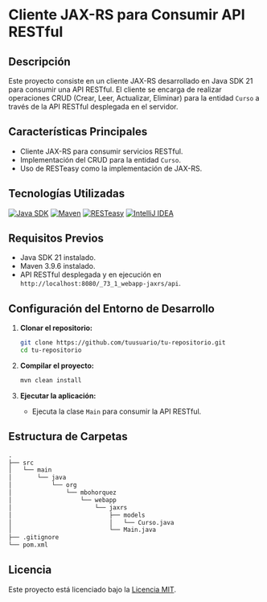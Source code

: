# Cliente JAX-RS para Consumir API RESTful

## Descripción

Este proyecto consiste en un cliente JAX-RS desarrollado en Java SDK 21 para consumir una API RESTful. El cliente se encarga de realizar operaciones CRUD (Crear, Leer, Actualizar, Eliminar) para la entidad `Curso` a través de la API RESTful desplegada en el servidor.

## Características Principales

- Cliente JAX-RS para consumir servicios RESTful.
- Implementación del CRUD para la entidad `Curso`.
- Uso de RESTeasy como la implementación de JAX-RS.

## Tecnologías Utilizadas

[![Java SDK](https://img.shields.io/badge/Java-21-orange)](https://jdk.java.net/21/)
[![Maven](https://img.shields.io/badge/Maven-3.9.6-yellow)](https://maven.apache.org/)
[![RESTeasy](https://img.shields.io/badge/RESTeasy-6.2.9.Final-green)](https://resteasy.github.io/)
[![IntelliJ IDEA](https://img.shields.io/badge/IntelliJ%20IDEA-2024.1.1-blue)](https://www.jetbrains.com/idea/)

## Requisitos Previos

- Java SDK 21 instalado.
- Maven 3.9.6 instalado.
- API RESTful desplegada y en ejecución en `http://localhost:8080/_73_1_webapp-jaxrs/api`.

## Configuración del Entorno de Desarrollo

1. **Clonar el repositorio:**
    ```bash
    git clone https://github.com/tuusuario/tu-repositorio.git
    cd tu-repositorio
    ```

2. **Compilar el proyecto:**
    ```bash
    mvn clean install
    ```

3. **Ejecutar la aplicación:**
    - Ejecuta la clase `Main` para consumir la API RESTful.

## Estructura de Carpetas

```markdown
.
├── src
│   └── main
│       └── java
│           └── org
│               └── mbohorquez
│                   └── webapp
│                       └── jaxrs
│                           ├── models
│                           │   └── Curso.java
│                           └── Main.java
├── .gitignore
└── pom.xml
```

## Licencia

Este proyecto está licenciado bajo la [Licencia MIT](LICENSE).


